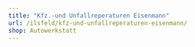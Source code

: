 ```yaml
---
title: "Kfz.-und Unfallreperaturen Eisenmann"
url: /ilsfeld/kfz-und-unfallreperaturen-eisenmann/
shop: Autowerkstatt
---
```


